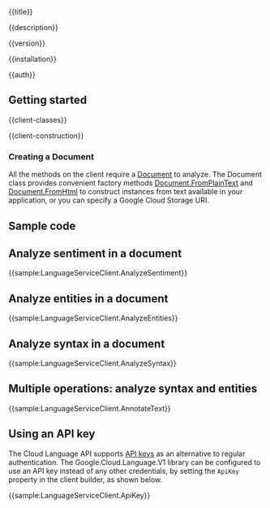 {{title}}

{{description}}

{{version}}

{{installation}}

{{auth}}

## Getting started

{{client-classes}}

{{client-construction}}

### Creating a Document

All the methods on the client require a
[Document](obj/api/Google.Cloud.Language.V1.Document.yml) to
analyze. The Document class provides convenient factory methods
[Document.FromPlainText](obj/api/Google.Cloud.Language.V1.Document.yml#Google_Cloud_Language_V1_Document_FromPlainText_System_String_System_String_)
and [Document.FromHtml](obj/api/Google.Cloud.Language.V1.Document.yml#Google_Cloud_Language_V1_Document_FromHtml_System_String_System_String_)
to construct instances from text available in your application, or
you can specify a Google Cloud Storage URI.

## Sample code

## Analyze sentiment in a document

{{sample:LanguageServiceClient.AnalyzeSentiment}}

## Analyze entities in a document

{{sample:LanguageServiceClient.AnalyzeEntities}}

## Analyze syntax in a document

{{sample:LanguageServiceClient.AnalyzeSyntax}}

## Multiple operations: analyze syntax and entities

{{sample:LanguageServiceClient.AnnotateText}}

## Using an API key

The Cloud Language API supports [API
keys](https://cloud.google.com/docs/authentication/api-keys) as an
alternative to regular authentication. The Google.Cloud.Language.V1
library can be configured to use an API key instead of any other
credentials, by setting the `ApiKey` property in the client builder,
as shown below.

{{sample:LanguageServiceClient.ApiKey}}
